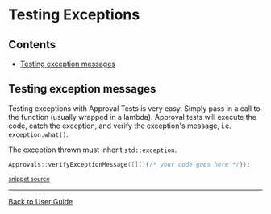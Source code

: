 <!--
GENERATED FILE - DO NOT EDIT
This file was generated by [MarkdownSnippets](https://github.com/SimonCropp/MarkdownSnippets).
Source File: /doc/mdsource/TestingExceptions.source.md
To change this file edit the source file and then execute ./run_markdown_templates.sh.
-->

<a id="top"></a>

# Testing Exceptions

<!-- toc -->
## Contents

  * [Testing exception messages](#testing-exception-messages)
<!-- endtoc -->




## Testing exception messages

Testing exceptions with Approval Tests is very easy. Simply pass in a call to the function (usually wrapped in a lambda). Approval tests will execute the code, catch the exception, and verify the exception's message, i.e. `exception.what()`.

The exception thrown must inherit `std::exception`.

<!-- snippet: verify_exception_message_example -->
```cpp
Approvals::verifyExceptionMessage([](){/* your code goes here */});
```
<sup>[snippet source](/ApprovalTests_Catch2_Tests/ApprovalsTests.cpp#L110-L112)</sup>
<!-- endsnippet -->

---

[Back to User Guide](/doc/README.md#top)
